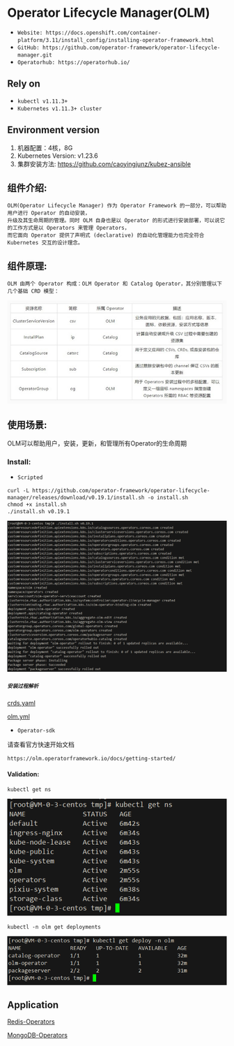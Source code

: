 # Operator Lifecycle Manager(OLM)

- `Website: https://docs.openshift.com/container-platform/3.11/install_config/installing-operator-framework.html`
- `GitHub: https://github.com/operator-framework/operator-lifecycle-manager.git`
- `Operatorhub: https://operatorhub.io/`

## Rely on
- `kubectl v1.11.3+`
- `Kubernetes v1.11.3+ cluster`

## Environment version
1. 机器配置：4核，8G
2. Kubernetes Version: v1.23.6
3. 集群安装方法: https://github.com/caoyingjunz/kubez-ansible
## 组件介绍:
```text
OLM(Operator Lifecycle Manager) 作为 Operator Framework 的一部分，可以帮助用户进行 Operator 的自动安装，
升级及其生命周期的管理。同时 OLM 自身也是以 Operator 的形式进行安装部署，可以说它的工作方式是以 Operators 来管理 Operators，
而它面向 Operator 提供了声明式 (declarative) 的自动化管理能力也完全符合 Kubernetes 交互的设计理念。
```

## 组件原理:
```text
OLM 由两个 Operator 构成：OLM Operator 和 Catalog Operator，其分别管理以下几个基础 CRD 模型：
```

![img.png](img/1.jpg)

## 使用场景:
OLM可以帮助用户，安装，更新，和管理所有Operator的生命周期


### Install:
- `Scripted`
```shell
curl -L https://github.com/operator-framework/operator-lifecycle-manager/releases/download/v0.19.1/install.sh -o install.sh
chmod +x install.sh
./install.sh v0.19.1
```

![img](img/install.png)

##### `安装过程解析`

[crds.yaml](yml/crds.yaml)

[olm.yml](yml/olm.yaml)

- `Operator-sdk`

请查看官方快速开始文档
```text
https://olm.operatorframework.io/docs/getting-started/
```

#### Validation:
```text
kubectl get ns
```
![img](img/ns.png)
```text
kubectl -n olm get deployments
```
![img](img/deploy.png)

## Application

[Redis-Operators](redis-operators/README.md)

[MongoDB-Operators](mongodb-operators/README.md)
